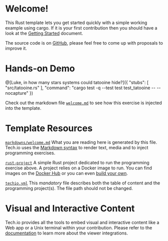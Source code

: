 # Welcome!

This Rust template lets you get started quickly with a simple working example using cargo. If it is your first contribution then you should have a look at the [Getting Started](https://tech.io/doc/getting-started-create-playground) document.

The source code is on [GitHub](https://github.com/TechDotIO/rust-template), please feel free to come up with proposals to improve it.

# Hands-on Demo

@[Luke, in how many stars systems could tatooine hide?]({ "stubs": [ "src/tatooine.rs" ], "command": "cargo test -q --test test test_tatooine -- --nocapture" })

Check out the markdown file [`welcome.md`](https://github.com/TechDotIO/rust-template/blob/master/markdowns/welcome.md) to see how this exercise is injected into the template.

# Template Resources

[`markdowns/welcome.md`](https://github.com/TechDotIO/rust-template/blob/master/markdowns/welcome.md)
What you are reading here is generated by this file. Tech.io uses the [Markdown syntax](https://tech.io/doc/reference-markdowns) to render text, media and to inject programming exercises.

[`rust-project`](https://github.com/TechDotIO/rust-template/tree/master/rust-project)
A simple Rust project dedicated to run the programming exercise above. A project relies on a Docker image to run. You can find images on the [Docker Hub](https://hub.docker.com/explore/) or you can even [build your own](https://tech.io/doc/reference-runner).

[`techio.yml`](https://github.com/TechDotIO/rust-template/blob/master/techio.yml)
This *mandatory* file describes both the table of content and the programming project(s). The file path should not be changed.

# Visual and Interactive Content

Tech.io provides all the tools to embed visual and interactive content like a Web app or a Unix terminal within your contribution. Please refer to the [documentation](https://tech.io/doc) to learn more about the viewer integrations.
